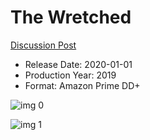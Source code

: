 # The Wretched

[Discussion Post](https://www.avsforum.com/threads/bass-eq-for-filtered-movies.2995212/post-59587530)

* Release Date: 2020-01-01
* Production Year: 2019
* Format: Amazon Prime DD+

![img 0](https://i.imgur.com/f8cuqNR.jpg)

![img 1](https://i.imgur.com/2eN5rjp.png)

